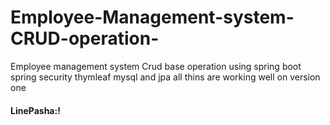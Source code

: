 # Employee-Management-system-CRUD-operation-
Employee management system Crud base operation using spring boot spring security thymleaf mysql and jpa all thins are working well on version one
#### LinePasha:!
